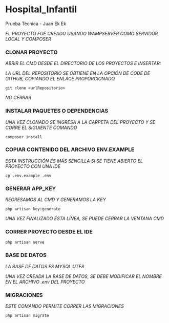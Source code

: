 # Hospital_Infantil

Prueba Técnica - Juan Ek Ek

_EL PROYECTO FUE CREADO USANDO WAMPSERVER COMO SERVIDOR LOCAL Y COMPOSER_

### CLONAR PROYECTO

_ABRIR EL CMD DESDE EL DIRECTORIO DE LOS PROYECTOS E INSERTAR:_

_LA URL DEL REPOSITORIO SE OBTIENE EN LA OPCIÓN DE CODE DE GITHUB, COPIANDO EL ENLACE PROPORCIONADO_

`git clone <urlRepositorio>`

_NO CERRAR_

### INSTALAR PAQUETES O DEPENDENCIAS

_UNA VEZ CLONADO SE INGRESA A LA CARPETA DEL PROYECTO Y SE CORRE EL SIGUIENTE COMANDO_

`composer install`

### COPIAR CONTENIDO DEL ARCHIVO ENV.EXAMPLE

_ESTA INSTRUCCIÓN ES MÁS SENCILLA SI SE TIENE ABIERTO EL PROYECTO CON UNA IDE_

`cp .env.example .env`

### GENERAR APP_KEY

_REGRESAMOS AL CMD Y GENERAMOS LA KEY_

`php artisan key:generate`

_UNA VEZ FINALIZADO ÉSTA LÍNEA, SE PUEDE CERRAR LA VENTANA CMD_

### CORRER PROYECTO DESDE EL IDE

`php artisan serve`

### BASE DE DATOS

_LA BASE DE DATOS ES MYSQL UTF8_

_UNA VEZ CREADA LA BASE DE DATOS, SE DEBE MODIFICAR EL NOMBRE EN EL ARCHIVO .env DEL PROYECTO_

### MIGRACIONES

_ESTE COMANDO PERMITE CORRER LAS MIGRACIONES_

`php artisan migrate`
